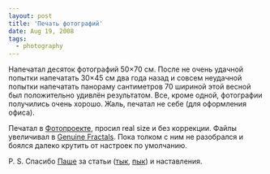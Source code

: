 ```yaml
---
layout: post
title: 'Печать фотографий'
date: Aug 19, 2008
tags:
  - photography
---
```


Напечатал десяток фотографий 50×70 см. После не очень удачной попытки напечатать 30×45 см два года назад и совсем неудачной попытки напечатать панораму сантиметров 70 шириной этой весной был положительно удивлён результатом. Все, кроме одной, фотографии получились очень хорошо. Жаль, печатал не себе (для оформления офиса).

Печатал в [Фотопроекте](http://www.fotoproekt.ru/), просил real size и без коррекции. Файлы увеличивал в [Genuine Fractals](http://www.ononesoftware.com/detail.php?prodLine_id=2). Пока толком с ним не разобрался и боялся далеко крутить от настроек по умолчанию.

P. S. Спасибо [Паше](http://pavel-kosenko.livejournal.com/) за статьи ([тык](http://pavel-kosenko.livejournal.com/53618.html "11 вопросов о печати цифровых фотографий"), [пык](http://pavel-kosenko.livejournal.com/34297.html "Шарпинг под печать")) и наставления.
